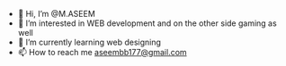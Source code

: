 - 👋 Hi, I’m @M.ASEEM
- 👀 I’m interested in WEB development and on the other side gaming as well
- 🌱 I’m currently learning web designing
- 📫 How to reach me aseembb177@gmail.com

<!---
SHA4K/SHA4K is a ✨ particular ✨ repository because its `README.md` (this file) appears on your GitHub profile.
You can click the Preview link to take a look at your changes.
--->

